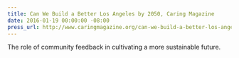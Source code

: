 ```yaml
---
title: Can We Build a Better Los Angeles by 2050, Caring Magazine
date: 2016-01-19 00:00:00 -08:00
press_url: http://www.caringmagazine.org/can-we-build-a-better-los-angeles-by-2050/
---
```


The role of community feedback in cultivating a more sustainable future.
